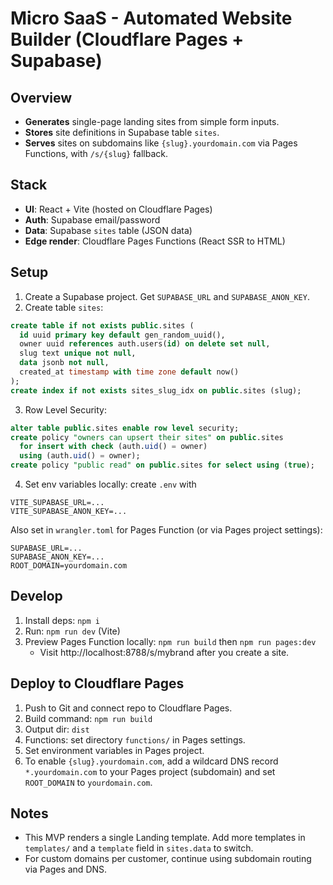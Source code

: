 # Micro SaaS - Automated Website Builder (Cloudflare Pages + Supabase)

## Overview

- **Generates** single-page landing sites from simple form inputs.
- **Stores** site definitions in Supabase table `sites`.
- **Serves** sites on subdomains like `{slug}.yourdomain.com` via Pages Functions, with `/s/{slug}` fallback.

## Stack

- **UI**: React + Vite (hosted on Cloudflare Pages)
- **Auth**: Supabase email/password
- **Data**: Supabase `sites` table (JSON data)
- **Edge render**: Cloudflare Pages Functions (React SSR to HTML)

## Setup

1. Create a Supabase project. Get `SUPABASE_URL` and `SUPABASE_ANON_KEY`.
2. Create table `sites`:

```sql
create table if not exists public.sites (
  id uuid primary key default gen_random_uuid(),
  owner uuid references auth.users(id) on delete set null,
  slug text unique not null,
  data jsonb not null,
  created_at timestamp with time zone default now()
);
create index if not exists sites_slug_idx on public.sites (slug);
```

3. Row Level Security:

```sql
alter table public.sites enable row level security;
create policy "owners can upsert their sites" on public.sites
  for insert with check (auth.uid() = owner)
  using (auth.uid() = owner);
create policy "public read" on public.sites for select using (true);
```

4. Set env variables locally: create `.env` with

```
VITE_SUPABASE_URL=...
VITE_SUPABASE_ANON_KEY=...
```

Also set in `wrangler.toml` for Pages Function (or via Pages project settings):

```
SUPABASE_URL=...
SUPABASE_ANON_KEY=...
ROOT_DOMAIN=yourdomain.com
```

## Develop

1. Install deps: `npm i`
2. Run: `npm run dev` (Vite)
3. Preview Pages Function locally: `npm run build` then `npm run pages:dev`
   - Visit http://localhost:8788/s/mybrand after you create a site.

## Deploy to Cloudflare Pages

1. Push to Git and connect repo to Cloudflare Pages.
2. Build command: `npm run build`
3. Output dir: `dist`
4. Functions: set directory `functions/` in Pages settings.
5. Set environment variables in Pages project.
6. To enable `{slug}.yourdomain.com`, add a wildcard DNS record `*.yourdomain.com` to your Pages project (subdomain) and set `ROOT_DOMAIN` to `yourdomain.com`.

## Notes

- This MVP renders a single Landing template. Add more templates in `templates/` and a `template` field in `sites.data` to switch.
- For custom domains per customer, continue using subdomain routing via Pages and DNS.
